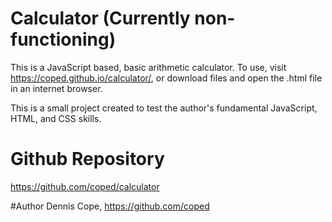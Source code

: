 # Calculator (Currently non-functioning)
This is a JavaScript based, basic arithmetic calculator. To use, visit https://coped.github.io/calculator/, or download files and open the .html file in an internet browser.

This is a small project created to test the author's fundamental JavaScript, HTML, and CSS skills.

# Github Repository
https://github.com/coped/calculator

#Author 
Dennis Cope, https://github.com/coped